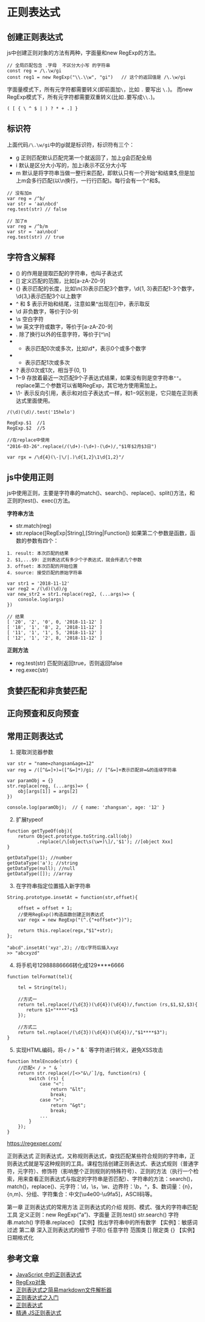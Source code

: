 # 正则表达式

## 创建正则表达式

js中创建正则对象的方法有两种，字面量和new RegExp的方法。

```
// 全局匹配包含 .字母  不区分大小写 的字符串
const reg = /\.\w/gi
const reg1 = new RegExp("\\.\\w", "gi")   // 这个的返回值是 /\.\w/gi
```

字面量模式下，所有元字符都需要转义(即前面加`\`，比如 `.` 要写出 `\.`)。 而new RegExp模式下，所有元字符都需要双重转义(比如`.`要写成`\\.`)。

```
( [ { \ ^ $ | ) ? * + .] }
```

## 标识符

上面代码`/\.\w/gi`中的gi就是标识符，标识符有三个：

- g  正则匹配默认匹配完第一个就返回了，加上g会匹配全局
- i  默认是区分大小写的，加上i表示不区分大小写
- m  默认是将字符串当做一整行来匹配，即默认只有一个开始^和结束$,但是加上m会多行匹配(以\n换行，一行行匹配)。每行会有一个^和$。

```
// 没有加m
var reg = /^b/
var str = 'aa\nbcd'
reg.test(str) // false

// 加了m
var reg = /^b/m
var str = 'aa\nbcd'
reg.test(str) // true
```

## 字符含义解释

- () 的作用是提取匹配的字符串，也叫子表达式
- [] 定义匹配的范围，比如[a-zA-Z0-9]
- {} 表示匹配的长度，比如\n{3}表示匹配3个数字，\d{1, 3}表匹配1-3个数字，\d{3,}表示匹配3个以上数字
- ^ 和 $ 表示开始和结尾，注意如果^出现在[]中，表示取反
- \d 非负数字，等价于[0-9]
- \s 空白字符
- \w 英文字符或数字，等价于[a-zA-Z0-9]
- . 除了换行以外的任意字符，等价于[^\n]
- * 表示匹配0次或多次，比如\d*，表示0个或多个数字
- + 表示匹配1次或多次
- ? 表示0次或1次，相当于{0, 1}
- $1-$9 存放着最近一次匹配9个子表达式结果，如果没有则是空字符串`""`。replace第二个参数可以省略RegExp，其它地方使用需加上。
- \1-   表示反向引用，表示和对应子表达式一样，和$1-$9区别是，它只能在正则表达式里面使用。
```
/(\d)(\d)/.test('15helo')

RegExp.$1  //1
RegExp.$2  //5

//在replace中使用
"2016-03-26".replace(/(\d+)-(\d+)-(\d+)/,"$1年$2月$3日") 

var rgx = /\d{4}(\-|\/|.)\d{1,2}\1\d{1,2}"/
```

## js中使用正则

js中使用正则，主要是字符串的match()、search()、replace()、split()方法，和正则的test()、exec()方法。

**字符串方法**

- str.match(reg)  
- str.replace([RegExp|String],[String|Function])
如果第二个参数是函数，函数的参数有四个：
```
1. result: 本次匹配的结果
2. $1,...$9: 正则表达式有多少个子表达式，就会传递几个参数
3. offset: 本次匹配的开始位置
4. source: 接受匹配的原始字符串

var str1 = '2018-11-12'
var reg2 = /(\d)(\d)/g
var new_str2 = str1.replace(reg2, (...args)=> {
	console.log(args) 
})

// 结果
[ '20', '2', '0', 0, '2018-11-12' ]
[ '18', '1', '8', 2, '2018-11-12' ]
[ '11', '1', '1', 5, '2018-11-12' ]
[ '12', '1', '2', 8, '2018-11-12' ]
```

**正则方法**

- reg.test(str)  匹配则返回true，否则返回false
- reg.exec(str)

## 贪婪匹配和非贪婪匹配

## 正向预查和反向预查

## 常用正则表达式

1. 提取浏览器参数

```
var str = "name=zhangsan&age=12"
var reg = /([^&=]+)=([^&=]*)/gi; // [^&=]+表示匹配非=&的连续字符串

var paramObj = {}
str.replace(reg, (...args)=> {
	obj[args[1]] = args[2]
})

console.log(paramObj);  // { name: 'zhangsan', age: '12' }
```

2. 扩展typeof

```
function getTypeOf(obj){
    return Object.prototype.toString.call(obj)
           .replace(/\[object\s(\w+)\]/,'$1'); //[object Xxx]
}

getDataType(1); //number
getDataType('a'); //string
getDataType(null); //null
getDataType([]); //array

```

3. 在字符串指定位置插入新字符串

```
String.prototype.insetAt = function(str,offset){
 
    offset = offset + 1;
    //使用RegExp()构造函数创建正则表达式
    var regx = new RegExp("(^.{"+offset+"})");
 
    return this.replace(regx,"$1"+str);
};
 
"abcd".insetAt('xyz',2); //在c字符后插入xyz
>> "abcxyzd"
```

4. 将手机号12988886666转化成129****6666

```
function telFormat(tel){
 
    tel = String(tel);
 
    //方式一
    return tel.replace(/(\d{3})(\d{4})(\d{4})/,function (rs,$1,$2,$3){
       return $1+"****"+$3
    });
 
    //方式二
    return tel.replace(/(\d{3})(\d{4})(\d{4})/,"$1****$3");
}
```

5. 实现HTML编码，将< / > " & ` 等字符进行转义，避免XSS攻击

```
function htmlEncode(str) {
    //匹配< / > " & `
    return str.replace(/[<>"&\/`]/g, function(rs) {
        switch (rs) {
            case "<":
                return "&lt";
                break;
            case ">":
                return "&gt";
                break;
            ...
        }
    });
}
```


https://regexper.com/

 正则表达式
    正则表达式，又称规则表达式，查找匹配某些符合规则的字符串，正则表达式就是写这种规则的工具。课程包括创建正则表达式、表达式规则（普通字符，元字符）、修饰符（影响整个正则规则的特殊符号）、正则的方法（执行一个检索，用来查看正则表达式与指定的字符串是否匹配）、字符串的方法：search()，match()，replace()、元字符：\d，\s，\w、边界符：\b，^，$、数词量：{n}，{n,m}、分组、字符集合：中文[\u4e00-\u9fa5]，ASCII码等。
   
   
   第一章 正则表达式的常用方法
       正则表达式的介绍
       规则、模式、强大的字符串匹配工具
       定义正则：new RegExp(“a”)、字面量
       正则.test()
       str.search()
       字符串.match()
       字符串.replace()
       【实例】找出字符串中的所有数字
       【实例】：敏感词过滤
       第二章 深入正则表达式的细节
       子项()
       任意字符
       范围类 []
       限定类 {}
       【实例】日期格式化
       
       
       
       
       
       
       
       
## 参考文章

- [JavaScript 中的正则表达式](http://www.cnblogs.com/onepixel/p/5218904.html)
- [RegExp对象](http://javascript.ruanyifeng.com/stdlib/regexp.html)
- [正则表达式之简易markdown文件解析器](http://ife.baidu.com/course/detail/id/30)
- [正则表达式之入门](http://ife.baidu.com/course/detail/id/29)
- [正则表达式](https://developer.mozilla.org/zh-CN/docs/Web/JavaScript/Guide/Regular_Expressions#%E4%BD%BF%E7%94%A8%E6%8B%AC%E5%8F%B7%E7%9A%84%E5%AD%90%E5%AD%97%E7%AC%A6%E4%B8%B2%E5%8C%B9%E9%85%8D)
- [精通 JS正则表达式](http://www.cnblogs.com/aaronjs/archive/2012/06/30/2570970.html)